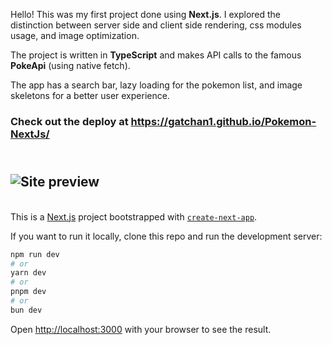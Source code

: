 Hello! This was my first project done using **Next.js**.
I explored the distinction between server side and client side rendering, css modules usage, and image optimization.

The project is written in **TypeScript** and makes API calls to the famous **PokeApi** (using native fetch).

The app has a search bar, lazy loading for the pokemon list, and image skeletons for a better user experience.

### Check out the deploy at https://gatchan1.github.io/Pokemon-NextJs/
\
![Site preview](https://github.com/user-attachments/assets/6a54509f-23a7-44f7-b663-b620321e90a1)
---
\
This is a [Next.js](https://nextjs.org) project bootstrapped with [`create-next-app`](https://nextjs.org/docs/app/api-reference/cli/create-next-app).

If you want to run it locally, clone this repo and run the development server:

```bash
npm run dev
# or
yarn dev
# or
pnpm dev
# or
bun dev
```

Open [http://localhost:3000](http://localhost:3000) with your browser to see the result.

